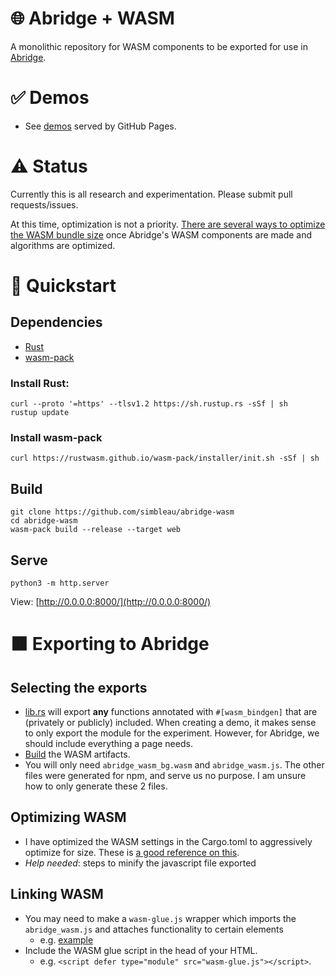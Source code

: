 # 🌐 Abridge + WASM
A monolithic repository for WASM components to be exported for use in [Abridge](https://github.com/Jieiku/abridge).

# ✅ Demos
- See [demos](https://simbleau.github.io/abridge-wasm/demos/) served by GitHub Pages.

# ⚠️ Status
Currently this is all research and experimentation. Please submit pull requests/issues.

At this time, optimization is not a priority. [There are several ways to optimize the WASM bundle size](https://rustwasm.github.io/book/reference/code-size.html) once Abridge's WASM components are made and algorithms are optimized.

# 🏁 Quickstart
## Dependencies
- [Rust](https://www.rust-lang.org/tools/install)
- [wasm-pack](https://rustwasm.github.io/wasm-pack/installer/)

### Install Rust:
```shell
curl --proto '=https' --tlsv1.2 https://sh.rustup.rs -sSf | sh
rustup update
```

### Install wasm-pack
```shell
curl https://rustwasm.github.io/wasm-pack/installer/init.sh -sSf | sh
```

## Build
```shell
git clone https://github.com/simbleau/abridge-wasm
cd abridge-wasm
wasm-pack build --release --target web
```

## Serve
```shell
python3 -m http.server
```
View: [http://0.0.0.0:8000/](http://0.0.0.0:8000/)

# 🟧 Exporting to Abridge
## Selecting the exports
- [lib.rs](src/lib.rs) will export **any** functions annotated with `#[wasm_bindgen]` that are (privately or publicly) included. When creating a demo, it makes sense to only export the module for the experiment. However, for Abridge, we should include everything a page needs.
- [Build](#build) the WASM artifacts.
- You will only need `abridge_wasm_bg.wasm` and `abridge_wasm.js`. The other files were generated for npm, and serve us no purpose. I am unsure how to only generate these 2 files.

## Optimizing WASM
- I have optimized the WASM settings in the Cargo.toml to aggressively optimize for size. These is [a good reference on this](https://rustwasm.github.io/book/reference/code-size.html).
- *Help needed*: steps to minify the javascript file exported

## Linking WASM
- You may need to make a `wasm-glue.js` wrapper which imports the `abridge_wasm.js` and attaches functionality to certain elements
  - e.g. [example](demos/theme-switch/wasm-glue.js)
- Include the WASM glue script in the head of your HTML.
  - e.g. `<script defer type="module" src="wasm-glue.js"></script>`.
